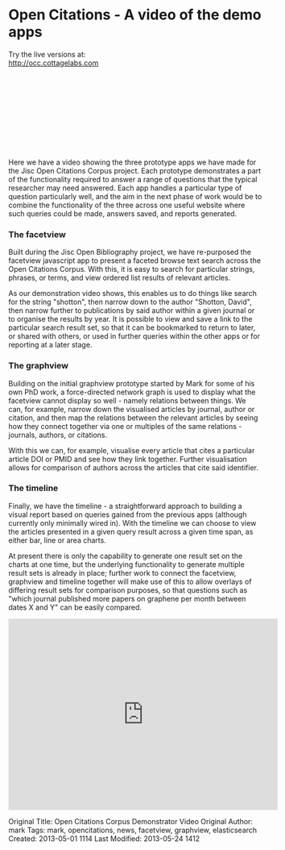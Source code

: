 <div class="row-fluid">

<div class="span9">
<div class="hero-unit">
<h1>Open Citations - A video of the demo apps</h1>
</div>
</div>

<div class="span3">
<div class="well" style="height:200px;">
<p>Try the live versions at:<br>
<a target="_blank" href="http://occ.cottagelabs.com">http://occ.cottagelabs.com</a></p>
</div>
</div>

</div>

<div class="row-fluid">

<div class="span6">

<p>Here we have a video showing the three prototype apps we have made for the Jisc Open Citations Corpus project. Each prototype demonstrates a part of the functionality required to answer a range of questions that the typical researcher may need answered. Each app handles a particular type of question particularly well, and the aim in the next phase of work would be to combine the functionality of the three across one useful website where such queries could be made, answers saved, and reports generated.</p>

<h3>The facetview</h3>

<p>Built during the Jisc Open Bibliography project, we have re-purposed the facetview javascript app to present a faceted browse text search across the Open Citations Corpus. With this, it is easy to search for particular strings, phrases, or terms, and view ordered list results of relevant articles.</p>

<p>As our demonstration video shows, this enables us to do things like search for the string "shotton", then narrow down to the author "Shotton, David", then narrow further to publications by said author within a given journal or to organise the results by year. It is possible to view and save a link to the particular search result set, so that it can be bookmarked to return to later, or shared with others, or used in further queries within the other apps or for reporting at a later stage.</p>

<h3>The graphview</h3>

<p>Building on the initial graphview prototype started by Mark for some of his own PhD work, a force-directed network graph is used to display what the facetview cannot display so well - namely relations between things. We can, for example, narrow down the visualised articles by journal, author or citation, and then map the relations between the relevant articles by seeing how they connect together via one or multiples of the same relations - journals, authors, or citations.</p>

<p>With this we can, for example, visualise every article that cites a particular article DOI or PMID and see how they link together. Further visualisation allows for comparison of authors across the articles that cite said identifier.</p>

<h3>The timeline</h3>

<p>Finally, we have the timeline - a straightforward approach to building a visual report based on queries gained from the previous apps (although currently only minimally wired in). With the timeline we can choose to view the articles presented in a given query result across a given time span, as either bar, line or area charts.</p>

<p>At present there is only the capability to generate one result set on the charts at one time, but the underlying functionality to generate multiple result sets is already in place; further work to connect the facetview, graphview and timeline together will make use of this to allow overlays of differing result sets for comparison purposes, so that questions such as "which journal published more papers on graphene per month between dates X and Y" can be easily compared.</p>

</div>

<div class="span6">

<iframe class="img thumbnail" width="535" height="380" src="http://www.youtube.com/embed/KpSNzAsqjsI" frameborder="0" allowfullscreen></iframe>

</div>

</div>



Original Title: Open Citations Corpus Demonstrator Video
Original Author: mark
Tags: mark, opencitations, news, facetview, graphview, elasticsearch
Created: 2013-05-01 1114
Last Modified: 2013-05-24 1412
